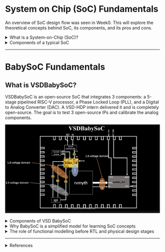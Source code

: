 # System on Chip (SoC) Fundamentals

An overview of SoC design flow was seen in Week0. This will explore the theoretical concepts behind SoC, its components, and its pros and cons.

<details>
  <summary> What is a System-on-Chip (SoC)? </summary>
  
![IC vs SoC](/images/icvssoc.png)
**A system-on-chip is an integrated circuit that integrates all of a system’s required components onto a single piece of silicon.**

## Evolution of ICs into SoC

A system is a meaningful interconnection of various devices. A relevant context here would be a _computing_ system, which is a system capable of processing, storing, and communicating information (or data). 
(Henceforth, when _system_ is mentioned, it refers to _computing_ system)
Initially, each component in such a system had its own IC or chip. These components would later be interconnected on a PCB to form a system. According to Moore's law, as the transistor sizes shrank, it was possible to make the chips smaller with added functionality. 
To decrease the size of the system as a whole, the components were instead interconnected and fabricated into a single piece of silicon wafer. This came to be known as System on Chip, since we now had an entire _system_ fabricated on a _chip_ (or IC). 
On an SoC, we usually refer to “components” when discussing the system architecture (CPU, memory, interconnect, peripherals, other IP blocks). But when writing RTL or synthesizing the design, we deal with “modules” (the code-level representation of those components).
An IC does a specific low-level task (e.g., an AND gate IC, a Power management IC, an Op-Amp IC), but an SoC can do a high-level task (e.g., SoCs in Wearable devices, Automotives) or be general purpose (e.g., SoCs in smartphones, tablets). 

## Why SoC?

Typically, we want: "more performance, less power, less area", and SoCs manage to achieve some improvement in all three aspects relative to a traditional system. 

### 1. Area 
   - Since components are now fabricated on the same wafer, the "real-estate" consumed by packaging, board-level interconnects, etc., is saved. In this space, additional functional components can be added.
   - Increases functionality, portability
### 2. Performance
   - Components are now closer to each other (cuz no packages), so the interconnect delay is decreased (physically)
   - This can decrease the total delay, increase slack, or increase the operating frequency (if slack remains the same as before SoC integration)
   - Frequency of operation is the most direct measure of performance of any system, hence increased frequency increases performance
### 3. Power
   - One source of power dissipation is the I<sup>2</sup>R loss in the interconnects. We know, R ∝ L/A (L: length of interconnect, A: cross-section area of interconnect), so longer interconnects offer more resistance. 
   - Interconnects also offer capacitance. And for parallel plate capacitors, C ∝ L*W (L: length of interconnect, W: width of interconnect). Thus, longer interconnects offer more capacitance.
   - More capacitance requires more current to be charged faster (else delay increases with L). We know that P = VI, hence more current leads to increased power consumption.
   - On-chip interconnects are much smaller than off-chip interconnects. Having SoCs reduces the off-chip interconnections required, thus reducing I<sup>2</sup>R losses and power consumed.
### 4. Reliability
   - Off-chip interconnections are more vulnerable to signal integrity issues. On-chip interconnections are part of a chip, thus enclosed within robust packaging that provides necessary protection.
   - This makes SoCs more reliable, a quality that is mandatory in critical applications like automotives, healthcare, etc.
### 5. Customization
   - With hard and soft IP blocks available, SoCs can be highly customized to suit the application. An SoC (customized for an application) becomes highly application-specific (in a sense) and hence less likely to be used for different applications.
   - But, there are general-purpose SoCs available. 
     
##  Why not SoC?

1. Single point of failure: With all components in a single chip, a failure in one component affects the entire system.
2. Time to market: When compared to off-the-shelf components, designing custom SoCs requires more expertise and specialized tools with increased development time and costs. 
3. Mixed analog/digital: As all the components on an SoC are manufactured with a single process technology, there is no option to use optimal technology (often different from the one being used) for the analog sections. This leads to reduced analog performance and makes SoCs better suited for digital applications.
4. Flexibility: An SoC is ideally suited to its intended task but has limited scope to be applied to any other task.
  
</details>

<details>
  <summary> Components of a typical SoC </summary>

![SoC components](/images/soc_components.png)
  
A typical computing system has a programmable processor, on-chip memory, peripherals (for interfacing with the outside world), and necessary analog components (e.g., oscillators for clock generation). 
An SoC integrates all of them into a chip with additional functional units for accelerating specific tasks. 

### 1. Processor (CPU)
  - Responsible for data processing tasks from basic arithmetic calculation (simple) to running applications (complex) 
  - Multiple cores may be present in high-end systems
### 2. Memory
  - In simple systems, RAM and ROM are used for storing intermediate results or system software (firmware) necessary for the smooth functioning of the system
  - In complex systems, levels of cache memory hierarchy can be included on chip
### 3. Peripherals
  - Any component used to extend the functionality of the processor is a peripheral
  -  Controllers and software required for interfacing with components off-chip are necessary
  - Examples include ADC/DAC, GPIO, etc., in simple SoCs, to USB controllers, memory controllers, etc., in complex SoCs
  - **Additional Functional Units** like DSPs, GPUs, Crypto engines, etc., can be used to perform/accelerate specific tasks
### 4. Analog components
  - Oscillators are necessary for clock generation (for any sequential digital module to operate, eg, a processor)
  - Filters, power management circuits, transceivers, etc., can be included as well.
### 5. Application-specific features
  - Wi-fi, Bluetooth modules, opto/micro electro-mechanical systems (O/MEMS), or any IP blocks can be included based on the target application, if necessary.
  - Including reconfigurable logic (FPGA) is a possibility as well.

</details>

---

# BabySoC Fundamentals

## What is VSDBabySoC? 
VSDBabySoC is an open-source SoC that integrates 3 components: a 5-stage pipelined RISC-V processor, a Phase Locked Loop (PLL), and a Digital to Analog Converter (DAC). A VSD-HDP intern delivered it and is completely open-source. The goal is to test 3 open-source IPs and calibrate the analog components. 

![VSDBabySoC](/images/babysoc.png)

<details>
  <summary> Components of VSD BabySoC </summary>
It contains 3 major components, the RISC-V processor, the PLL and the 10 bit DAC. 

### 1. RISC-V PROCESSOR
This is made at the RISC-V workshop RVMYTH, which uses TL-Verilog to code a 5 stage pipelined RISC-V processor. This is like the data-processing unit (with memory) of the SoC.

**WORKING**

### 2. PLL (Phase Locked Loop)
This is responsible for generating the stable clock signals required for the functioning of the processor and the DAC. This is like the necessary analog component within a SoC. 

**WORKING**

A **PLL** is a circuit that generates a stable output signal whose **frequency and phase are locked** to a reference signal.

![PLL](/images/pll.png)

1. **Reference signal:** The PLL compares its output to a reference clock.  
2. **Phase detector:** Measures the difference in phase between the output and reference.  
3. **Loop filter:** Smooths the phase difference into a control voltage.  
4. **Voltage-Controlled Oscillator (VCO):** Adjusts its frequency based on the control voltage.  

> The loop continually adjusts the VCO so that its output matches the reference signal in frequency and phase.
> Used to **generate clocks**, **multiply/divide frequencies**, and **synchronize signals**.  
> Works like a **self-correcting oscillator** that “locks on” to a reference.

```
module avsdpll (
   output reg  CLK,        // Output clock of the PLL
   input  wire VCO_IN,     // Input from VCO (not really used in this sim)
   input  wire ENb_CP,     // Charge pump enable (not used here)
   input  wire ENb_VCO,    // VCO enable (active-low)
   input  wire REF         // Reference given as real value
);
```


### 3. DAC (Digital to Analog Converter)
This is responsible for interfacing the BabySoC with other analog components if necessary. It takes the data stored in register `r17` (within the processor) and converts it into its analog value. This is like the peripheral for the SoC.

**WORKING**

The purpose of DAC is to convert digital data into desired analog form (voltage or current). This is done in various ways as given below. And the verilog models a 10-bit Voltage-Output DAC. 
```
   output      OUT;
   input [9:0] D;
   input       VREFH;
   input       VREFL;
```
The module converts the 10 bit `D` to an appropriate voltage value between `VREFH` and `VREFL`. 

![dac](/images/dac.png)

  <details>
    <summary> Types of DACs</summary>
    
  ### 1. Voltage-Output DAC (VOUT DAC)
  A voltage-output DAC produces an analog voltage proportional to the digital input code.
  The output voltage typically follows the relationship:
  V<sub>OUT</sub> = V<sub>REFL</sub> + (<sup>D</sup>&frasl;<sub>2<sup>N</sup> − 1</sub>) × (V<sub>REFH</sub> − V<sub>REFL</sub>)
  
  ### 2. Current-Output DAC (IOUT DAC)
  A current-output DAC generates an analog current rather than voltage:
   I<sub>OUT</sub> = (<sup>D</sup>&frasl;<sub>2<sup>N</sup> − 1</sub>) × I<sub>REF</sub>
  
  ### 3. Segmented DACs (Advanced Type)
  Split the input code into two segments:
    - MSB section: thermometer-coded (each unit source adds the same amount). Avoids large step errors; improves monotonicity and linearity.
    - LSB section: binary-weighted (smaller contribution). Reduces area and complexity.
  </details>
</details>

<details>
  <summary> Why BabySoC is a simplified model for learning SoC concepts </summary>
From the Components of SoC section, we know the main components of SoC are the processor, memory, peripherals, and necessary analog components. BabySoC has the spec that can meet the bare minimum qualifications of an SoC. It has a processor (very basic RISC-V core that follows RV32I), memory (data mem, instr mem, and reg file as part of the processor pipeline), a DAC as a peripheral, and a PLL as the necessary analog component. This is clearly as simple as an SoC can get, with all the essential components present. Thus, before moving on to actual SoC design, studying BabySoC thoroughly will build up on the most essential concepts required, like modelling analog components and their calibration etc.  
  
</details>

<details>
  <summary> The role of functional modelling before RTL and physical design stages </summary>

  <details>
    <summary> Detailed perspective</summary>
    
  ### what is functional modelling?
  An SoC is a mixed-signal system with digital and analog components. The development of digital and analog is fairly different. But when simulating SoC as a whole to check for functional correctness, analog (or other components like DAC, ADC) are modelled using Verilog. The purpose is to check the functional integrity of the system as a whole.
  Initially, even digital components are modelled using languages more abstract than Verilog, perhaps C/C++ or even TL-Verilog. 
  
  ### Role of functional modelling
    
  Most designs, digital or otherwise, require multiple iterations of testing and modifications. In describing the behaviour of the module (as opposed to its actual implementation in hardware), the time required to design, modify, and test (iteration time) reduces drastically. Once the most optimized form is ready at this level of abstraction, lower-level implementation starts, and any required optimizations (which are kept to a minimum because the iteration time increases as more details are included). 
  Behavioural code describes the function of the module on a simulation level.
  RTL code describes the implementation of the module on a circuit/hardware level (in the form of logic gates/standard cells).
  Layout (physical design) describes the module at the device level on the silicon itself (in the form of masks needed for fabrication).
  More details --> more design time (mainly cuz of the computation involved) --> increased time to market and decreased productivity. Functional modelling enables easier and faster design iterations. 
  
  >Functional modeling is a simulation-focused way of describing a circuit.
  >It describes what the circuit does, not how it is physically implemented in gates or transistors.
  >Focus is on behavior and correctness, not timing or synthesizability.
  >Often uses non-synthesizable constructs (like delays, real variables, system functions, etc)
  </details>

### In short
**Functional modeling** is a simulation-focused way of describing a circuit. It focuses on **what the circuit does**, not how it is physically implemented in gates or transistors. The emphasis is on **behavior and correctness**, not timing or synthesizability.

An SoC is a mixed-signal system with both digital and analog components. When simulating the whole SoC for functional correctness, analog or mixed-signal IPs (like DACs, ADCs, or PLLs) are often modeled in Verilog using behavioral constructs. Initially, even digital blocks may be described at higher levels of abstraction using languages such as C/C++ or TL-Verilog.

- **Faster iteration:** By describing only the behavior of modules, functional models allow designers to **test, modify, and verify system behavior quickly**, reducing design time and cost.  
- **Early verification:** Enables **system-level testing, software-hardware co-simulation, and integration of multiple IP blocks** before RTL is available.  
- **Support for mixed-signal components:** Analog and mixed-signal IPs can be simulated using `real` variables, delays, or system functions, which are generally **non-synthesizable**.  
- **Abstraction trade-off:** Higher abstraction in functional models → **faster simulation, easier debugging**, but less detail. RTL and physical design introduce more detail, increasing iteration time and computational requirements.  
- **Foundation for RTL and physical design:** Once functional behavior is validated, designers move to **RTL implementation** (synthesizable, gate-level) and **physical layout** (device-level, silicon masks), minimizing the risk of propagating errors downstream.

> Functional modeling reduces iteration time, enables early system-level verification, and provides a clear behavioral foundation before committing to RTL and physical design.

</details>

---

<details>
  <summary> References </summary>

Reference for SoC fundamentals:
- [Github repo](https://github.com/hemanthkumardm/SFAL-VSD-SoC-Journey/tree/main/11.%20Fundamentals%20of%20SoC%20Design)
- [Website](https://www.ansys.com/blog/what-is-system-on-a-chip)
- [IEEE Tutorial Paper](https://www.scribd.com/document/725357175/systemonchip-design)
  
Reference for VSDBabySoC:
- [Github repo](https://github.com/manili/VSDBabySoC/tree/main)
</details>

